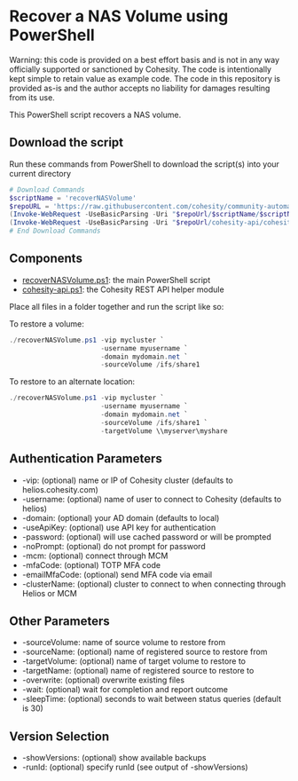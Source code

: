 # Recover a NAS Volume using PowerShell

Warning: this code is provided on a best effort basis and is not in any way officially supported or sanctioned by Cohesity. The code is intentionally kept simple to retain value as example code. The code in this repository is provided as-is and the author accepts no liability for damages resulting from its use.

This PowerShell script recovers a NAS volume.

## Download the script

Run these commands from PowerShell to download the script(s) into your current directory

```powershell
# Download Commands
$scriptName = 'recoverNASVolume'
$repoURL = 'https://raw.githubusercontent.com/cohesity/community-automation-samples/main/powershell'
(Invoke-WebRequest -UseBasicParsing -Uri "$repoUrl/$scriptName/$scriptName.ps1").content | Out-File "$scriptName.ps1"; (Get-Content "$scriptName.ps1") | Set-Content "$scriptName.ps1"
(Invoke-WebRequest -UseBasicParsing -Uri "$repoUrl/cohesity-api/cohesity-api.ps1").content | Out-File cohesity-api.ps1; (Get-Content cohesity-api.ps1) | Set-Content cohesity-api.ps1
# End Download Commands
```

## Components

* [recoverNASVolume.ps1](https://raw.githubusercontent.com/cohesity/community-automation-samples/main/powershell/recoverNASVolume/recoverNASVolume.ps1): the main PowerShell script
* [cohesity-api.ps1](https://raw.githubusercontent.com/cohesity/community-automation-samples/main/powershell/cohesity-api/cohesity-api.ps1): the Cohesity REST API helper module

Place all files in a folder together and run the script like so:

To restore a volume:

```powershell
./recoverNASVolume.ps1 -vip mycluster `
                       -username myusername `
                       -domain mydomain.net `
                       -sourceVolume /ifs/share1
```

To restore to an alternate location:

```powershell
./recoverNASVolume.ps1 -vip mycluster `
                       -username myusername `
                       -domain mydomain.net `
                       -sourceVolume /ifs/share1 `
                       -targetVolume \\myserver\myshare
```

## Authentication Parameters

* -vip: (optional) name or IP of Cohesity cluster (defaults to helios.cohesity.com)
* -username: (optional) name of user to connect to Cohesity (defaults to helios)
* -domain: (optional) your AD domain (defaults to local)
* -useApiKey: (optional) use API key for authentication
* -password: (optional) will use cached password or will be prompted
* -noPrompt: (optional) do not prompt for password
* -mcm: (optional) connect through MCM
* -mfaCode: (optional) TOTP MFA code
* -emailMfaCode: (optional) send MFA code via email
* -clusterName: (optional) cluster to connect to when connecting through Helios or MCM

## Other Parameters

* -sourceVolume: name of source volume to restore from
* -sourceName: (optional) name of registered source to restore from
* -targetVolume: (optional) name of target volume to restore to
* -targetName: (optional) name of registered source to restore to
* -overwrite: (optional) overwrite existing files
* -wait: (optional) wait for completion and report outcome
* -sleepTime: (optional) seconds to wait between status queries (default is 30)

## Version Selection

* -showVersions: (optional) show available backups
* -runId: (optional) specify runId (see output of -showVersions)
